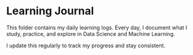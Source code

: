 # Learning Journal  

This folder contains my daily learning logs. Every day, I document what I study, practice, and explore in Data Science and Machine Learning.  

I update this regularly to track my progress and stay consistent.  
